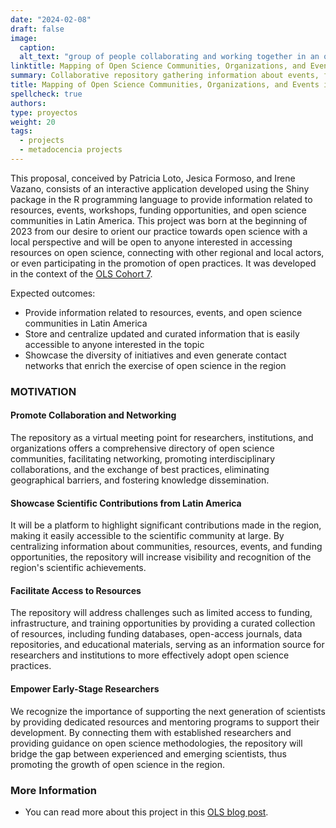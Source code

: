 ```yaml
---
date: "2024-02-08"
draft: false
image:
  caption: 
  alt_text: "group of people collaborating and working together in an office, representing harmony and cooperation in a work environment"
linktitle: Mapping of Open Science Communities, Organizations, and Events in Latin America
summary: Collaborative repository gathering information about events, funding opportunities, training, communities, and organizations of open science in Spanish.
title: Mapping of Open Science Communities, Organizations, and Events in Latin America
spellcheck: true
authors: 
type: proyectos
weight: 20
tags:
  - projects
  - metadocencia projects
---
```

This proposal, conceived by Patricia Loto, Jesica Formoso, and Irene Vazano, consists of an interactive application developed using the Shiny package in the R programming language to provide information related to resources, events, workshops, funding opportunities, and open science communities in Latin America. This project was born at the beginning of 2023 from our desire to orient our practice towards open science with a local perspective and will be open to anyone interested in accessing resources on open science, connecting with other regional and local actors, or even participating in the promotion of open practices. It was developed in the context of the [OLS Cohort 7](https://openlifesci.org/openseeds/ols-7/projects-participants.html#projects "OLS Cohort 7 Projects").

Expected outcomes:

* Provide information related to resources, events, and open science communities in Latin America
* Store and centralize updated and curated information that is easily accessible to anyone interested in the topic
* Showcase the diversity of initiatives and even generate contact networks that enrich the exercise of open science in the region

### MOTIVATION

#### Promote Collaboration and Networking

The repository as a virtual meeting point for researchers, institutions, and organizations offers a comprehensive directory of open science communities, facilitating networking, promoting interdisciplinary collaborations, and the exchange of best practices, eliminating geographical barriers, and fostering knowledge dissemination.

#### Showcase Scientific Contributions from Latin America

It will be a platform to highlight significant contributions made in the region, making it easily accessible to the scientific community at large. By centralizing information about communities, resources, events, and funding opportunities, the repository will increase visibility and recognition of the region's scientific achievements.

#### Facilitate Access to Resources

The repository will address challenges such as limited access to funding, infrastructure, and training opportunities by providing a curated collection of resources, including funding databases, open-access journals, data repositories, and educational materials, serving as an information source for researchers and institutions to more effectively adopt open science practices.

#### Empower Early-Stage Researchers

We recognize the importance of supporting the next generation of scientists by providing dedicated resources and mentoring programs to support their development. By connecting them with established researchers and providing guidance on open science methodologies, the repository will bridge the gap between experienced and emerging scientists, thus promoting the growth of open science in the region.

### More Information
* You can read more about this project in this [OLS blog post](https://openlifesci.org/posts/2023/07/17/ols-7-mapping-open-science-communities-LATAM/ "Blogpost about the project").




